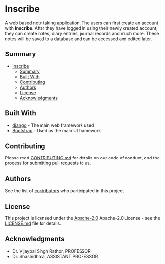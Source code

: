 # Inscribe

A web based note taking application. The users can first create an account with
**Inscribe**. After they have logged in using their newly created account, they can create
notes, diary entries, journal records and much more. These notes will be saved to a
database and can be accessed and edited later.

## Summary

- [Inscribe](#inscribe)
  - [Summary](#summary)
  - [Built With](#built-with)
  - [Contributing](#contributing)
  - [Authors](#authors)
  - [License](#license)
  - [Acknowledgments](#acknowledgments)

## Built With

- [django](https://www.djangoproject.com/) - The main web framework used
- [Bootstrap](https://getbootstrap.com/) - Used as the main UI framework

## Contributing

Please read [CONTRIBUTING.md](CONTRIBUTING.md) for details on our code
of conduct, and the process for submitting pull requests to us.

## Authors

See the list of [contributors](contributors.md) who participated in this project.

## License

This project is licensed under the [Apache-2.0](LICENSE.md)
Apache-2.0 License - see the [LICENSE.md](LICENSE.md) file for
details.

## Acknowledgments

- Dr. Vijaypal Singh Rathor, PROFESSOR
- Dr. Shashidhara, ASSISTANT PROFESSOR